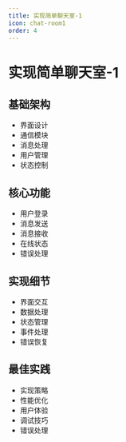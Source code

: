 ```yaml
---
title: 实现简单聊天室-1
icon: chat-room1
order: 4
---
```


# 实现简单聊天室-1

## 基础架构
- 界面设计
- 通信模块
- 消息处理
- 用户管理
- 状态控制

## 核心功能
- 用户登录
- 消息发送
- 消息接收
- 在线状态
- 错误处理

## 实现细节
- 界面交互
- 数据处理
- 状态管理
- 事件处理
- 错误恢复

## 最佳实践
- 实现策略
- 性能优化
- 用户体验
- 调试技巧
- 错误处理

